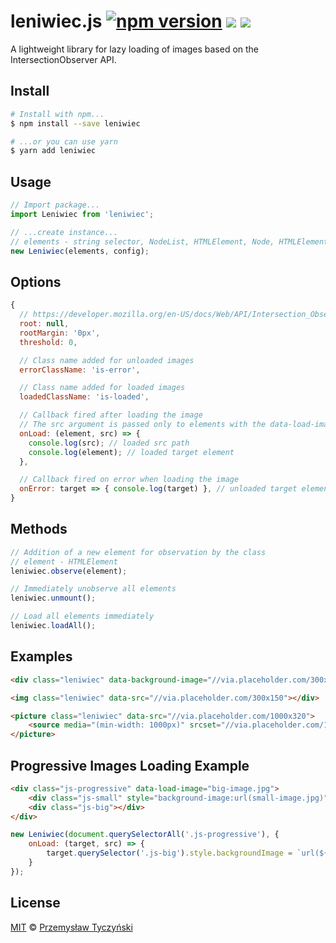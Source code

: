 # leniwiec.js [![npm version](https://badge.fury.io/js/leniwiec.svg)](https://badge.fury.io/js/leniwiec) [![](https://data.jsdelivr.com/v1/package/npm/leniwiec/badge?style=rounded)](https://www.jsdelivr.com/package/npm/leniwiec) [![](https://img.shields.io/npm/l/leniwiec.svg)](https://github.com/tyczynski/leniwiec.js/blob/master/LICENSE)

A lightweight library for lazy loading of images based on the IntersectionObserver API.

## Install

```sh
# Install with npm...
$ npm install --save leniwiec

# ...or you can use yarn
$ yarn add leniwiec
```

## Usage
```javascript
// Import package...
import Leniwiec from 'leniwiec';

// ...create instance...
// elements - string selector, NodeList, HTMLElement, Node, HTMLElement[] or Node[]
new Leniwiec(elements, config);
```

## Options

```javascript
{
  // https://developer.mozilla.org/en-US/docs/Web/API/Intersection_Observer_API
  root: null,
  rootMargin: '0px',
  threshold: 0,

  // Class name added for unloaded images
  errorClassName: 'is-error',

  // Class name added for loaded images
  loadedClassName: 'is-loaded',

  // Callback fired after loading the image
  // The src argument is passed only to elements with the data-load-image attribute
  onLoad: (element, src) => { 
    console.log(src); // loaded src path
    console.log(element); // loaded target element
  }, 

  // Callback fired on error when loading the image
  onError: target => { console.log(target) }, // unloaded target element
}
```

## Methods

```javascript
// Addition of a new element for observation by the class
// element - HTMLElement
leniwiec.observe(element);

// Immediately unobserve all elements
leniwiec.unmount();

// Load all elements immediately
leniwiec.loadAll();
```

## Examples

```html
<div class="leniwiec" data-background-image="//via.placeholder.com/300x150"></div>

<img class="leniwiec" data-src="//via.placeholder.com/300x150"></div>

<picture class="leniwiec" data-src="//via.placeholder.com/1000x320">
	<source media="(min-width: 1000px)" srcset="//via.placeholder.com/1000x1000" />
</picture>
```

## Progressive Images Loading Example

```html
<div class="js-progressive" data-load-image="big-image.jpg">
	<div class="js-small" style="background-image:url(small-image.jpg)"></div>
	<div class="js-big"></div>
</div>
```

```js
new Leniwiec(document.querySelectorAll('.js-progressive'), {
	onLoad: (target, src) => {
		target.querySelector('.js-big').style.backgroundImage = `url(${src})`;
	}
});
```

## License

[MIT](LICENSE) © [Przemysław Tyczyński](https://tyczynski.pl)
